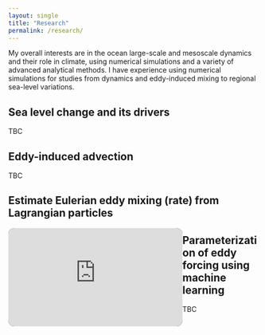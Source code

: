 ```yaml
---
layout: single
title: "Research"
permalink: /research/
---
```


My overall interests are in the ocean large-scale and mesoscale dynamics and their role in climate, using numerical simulations and a variety of advanced analytical methods. I have experience using numerical simulations for studies from dynamics and eddy-induced mixing to regional sea-level variations.

## Sea level change and its drivers
<div style="width:350px; float: right">

</div>
TBC

## Eddy-induced advection
<div style="width:350px; float: left">

</div>
TBC

## Estimate Eulerian eddy mixing (rate) from Lagrangian particles
<div style="width:350px; float: left">
  
<style>
  .video-container {
    position: relative;
    padding-bottom: 56.25%; /* 16:9 aspect ratio */
    height: 0;
    overflow: hidden;
    max-width: 100%;
    background: #000;
    border-radius: 12px; /* optional */
  }
  .video-container iframe {
    position: absolute;
    top: 0;
    left: 0;
    width: 100%;
    height: 100%;
    border: 0;
  }
</style>

<div class="video-container">
  <iframe 
    src="https://player.vimeo.com/video/1113425123" 
    allow="autoplay; fullscreen; picture-in-picture" 
    allowfullscreen>
  </iframe>
</div>

</div>

##  Parameterization of eddy forcing using machine learning 
<div style="width:350px; float: right">

</div>
TBC
